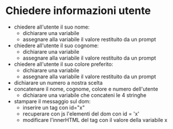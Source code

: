 # Chiedere informazioni utente

- chiedere all'utente il suo nome:
  - dichiarare una variabile
  - assegnare alla variabile il valore restituito da un prompt
- chiedere all'utente il suo cognome:
  - dichiarare una variabile
  - assegnare alla variabile il valore restituito da un prompt
- chiedere all'utente il suo colore preferito:
  - dichiarare una variabile
  - assegnare alla variabile il valore restituito da un prompt
- dichiarare un numero a nostra scelta
- concatenare il nome, cognome, colore e numero dell'utente
  - dichiarare una variabile che concateni le 4 stringhe
- stampare il messaggio sul dom:
  - inserire un tag  con id="x"
  - recuperare con js l'elementi del dom con id = 'x'
  - modificare l'innerHTML del tag con il valore della variabile x